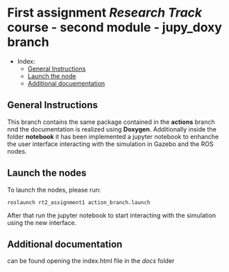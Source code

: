 
# First assignment _Research Track_ course - second module - **jupy_doxy** branch

- Index:
  - [General Instructions](#general-instructions)
  - [Launch the node](#launch-the-node)
  - [Additional docuementation](#additional-documentation)
## General Instructions

This branch contains the same package contained in the **actions** branch nnd the documentation is realized using **Doxygen**. Additionally inside the folder **notebook** it has been implemented a jupyter notebook to enhanche the user interface interacting with the simulation in Gazebo and the ROS nodes.

## Launch the nodes 

To launch the nodes, please run:
```
roslaunch rt2_assignment1 action_branch.launch
```

After that run the jupyter notebook to start interacting with the simulation using the new interface.

## Additional documentation

can be found opening the index.html file in the *docs* folder

